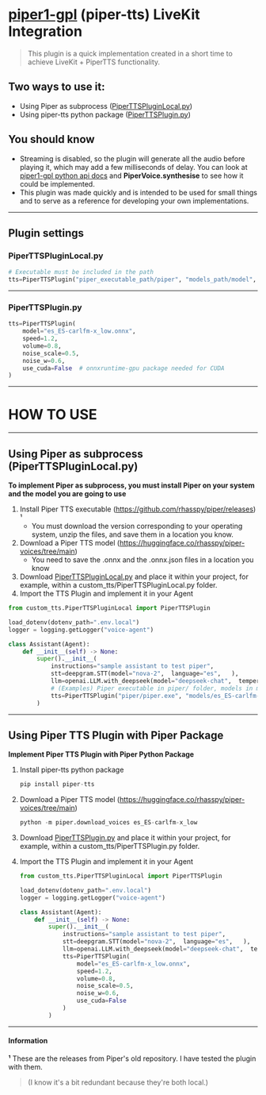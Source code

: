# [piper1-gpl](https://github.com/OHF-Voice/piper1-gpl/tree/main) (piper-tts) LiveKit Integration

> This plugin is a quick implementation created in a short time to achieve LiveKit + PiperTTS functionality.

## Two ways to use it:
- Using Piper as subprocess ([PiperTTSPluginLocal.py](https://github.com/nay-cat/LiveKit-PiperTTS-Plugin/blob/main/src/custom_tts/PiperTTSPluginLocal.py))
- Using piper-tts python package ([PiperTTSPlugin.py](https://github.com/nay-cat/LiveKit-PiperTTS-Plugin/blob/main/src/custom_tts/PiperTTSPlugin.py))

## You should know
- Streaming is disabled, so the plugin will generate all the audio before playing it, which may add a few milliseconds of delay. You can look at [piper1-gpl python api docs](https://github.com/OHF-Voice/piper1-gpl/blob/main/docs/API_PYTHON.md) and **PiperVoice.synthesise** to see how it could be implemented.
- This plugin was made quickly and is intended to be used for small things and to serve as a reference for developing your own implementations.
***

## Plugin settings

### PiperTTSPluginLocal.py
 ```py
# Executable must be included in the path
tts=PiperTTSPlugin("piper_executable_path/piper", "models_path/model", speed, sample_rate),
```
---

### PiperTTSPlugin.py

```py
tts=PiperTTSPlugin(
    model="es_ES-carlfm-x_low.onnx",
    speed=1.2,    
    volume=0.8,    
    noise_scale=0.5,
    noise_w=0.6,   
    use_cuda=False  # onnxruntime-gpu package needed for CUDA
)
```
---

# HOW TO USE
***

## Using Piper as subprocess (PiperTTSPluginLocal.py)

**To implement Piper as subprocess, you must install Piper on your system and the model you are going to use**

1. Install Piper TTS executable (https://github.com/rhasspy/piper/releases) ¹
    - You must download the version corresponding to your operating system, unzip the files, and save them in a location you know.
2. Download a Piper TTS model (https://huggingface.co/rhasspy/piper-voices/tree/main)
    - You need to save the .onnx and the .onnx.json files in a location you know
3. Download [PiperTTSPluginLocal.py](https://github.com/nay-cat/LiveKit-PiperTTS-Plugin/blob/main/src/custom_tts/PiperTTSPluginLocal.py) and place it within your project, for example, within a custom_tts/PiperTTSPluginLocal.py folder.
4. Import the TTS Plugin and implement it in your Agent
```py
from custom_tts.PiperTTSPluginLocal import PiperTTSPlugin

load_dotenv(dotenv_path=".env.local")
logger = logging.getLogger("voice-agent")

class Assistant(Agent):
    def __init__(self) -> None:
        super().__init__(
            instructions="sample assistant to test piper",
            stt=deepgram.STT(model="nova-2",  language="es",   ),
            llm=openai.LLM.with_deepseek(model="deepseek-chat",  temperature=0.7),
            # (Examples) Piper executable in piper/ folder, models in models/ folder 
            tts=PiperTTSPlugin("piper/piper.exe", "models/es_ES-carlfm-x_low.onnx", 1, 22500),
        )
```
***
## Using Piper TTS Plugin with Piper Package
**Implement Piper TTS Plugin with Piper Python Package**

1. Install piper-tts python package
    ```py 
    pip install piper-tts
    ```
2. Download a Piper TTS model (https://huggingface.co/rhasspy/piper-voices/tree/main)
    ```py
    python -m piper.download_voices es_ES-carlfm-x_low
    ```
3. Download [PiperTTSPlugin.py](https://github.com/nay-cat/LiveKit-PiperTTS-Plugin/blob/main/src/custom_tts/PiperTTSPlugin.py) and place it within your project, for example, within a custom_tts/PiperTTSPlugin.py folder.
4. Import the TTS Plugin and implement it in your Agent

    ```py
    from custom_tts.PiperTTSPluginLocal import PiperTTSPlugin

    load_dotenv(dotenv_path=".env.local")
    logger = logging.getLogger("voice-agent")
    
    class Assistant(Agent):
        def __init__(self) -> None:
            super().__init__(
                instructions="sample assistant to test piper",
                stt=deepgram.STT(model="nova-2",  language="es",   ),
                llm=openai.LLM.with_deepseek(model="deepseek-chat",  temperature=0.7),
                tts=PiperTTSPlugin(
                    model="es_ES-carlfm-x_low.onnx",
                    speed=1.2,    
                    volume=0.8,    
                    noise_scale=0.5,
                    noise_w=0.6,   
                    use_cuda=False   
                )
            )
    ```
***
#### Information

**¹** These are the releases from Piper's old repository. I have tested the plugin with them.
> (I know it's a bit redundant because they're both local.)
